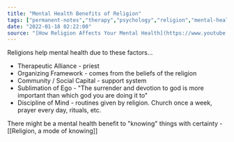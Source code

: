 ```yaml
---
title: "Mental Health Benefits of Religion"
tags: ["permanent-notes","therapy","psychology","religion","mental-health" ]
date: "2022-01-18 02:22:00"
source: "[How Religion Affects Your Mental Health](https://www.youtube.com/watch?v=sc3ycMvyuoo)"
---
```


Religions help mental health due to these factors...

- Therapeutic Alliance - priest
- Organizing Framework - comes from the beliefs of the religion
- Community / Social Capital - support system
- Sublimation of Ego - "The surrender and devotion to god is more important than which god you are doing it to"
- Discipline of Mind - routines given by religion. Church once a week, prayer every day, rituals, etc.

There might be a mental health benefit to "knowing" things with certainty - [[Religion, a mode of knowing]]